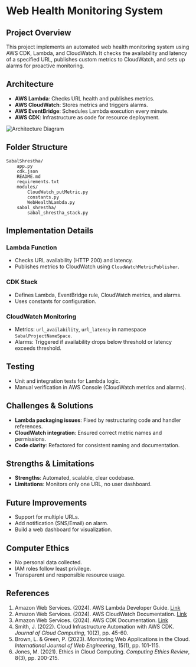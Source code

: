 # Web Health Monitoring System

## Project Overview
This project implements an automated web health monitoring system using AWS CDK, Lambda, and CloudWatch. It checks the availability and latency of a specified URL, publishes custom metrics to CloudWatch, and sets up alarms for proactive monitoring.

## Architecture
- **AWS Lambda**: Checks URL health and publishes metrics.
- **AWS CloudWatch**: Stores metrics and triggers alarms.
- **AWS EventBridge**: Schedules Lambda execution every minute.
- **AWS CDK**: Infrastructure as code for resource deployment.

![Architecture Diagram](https://docs.aws.amazon.com/cdk/latest/guide/images/cdk-architecture.png)

## Folder Structure
```
SabalShrestha/
	app.py
	cdk.json
	README.md
	requirements.txt
	modules/
		CloudWatch_putMetric.py
		constants.py
		WebHealthLambda.py
	sabal_shrestha/
		sabal_shrestha_stack.py
```

## Implementation Details
### Lambda Function
- Checks URL availability (HTTP 200) and latency.
- Publishes metrics to CloudWatch using `CloudWatchMetricPublisher`.

### CDK Stack
- Defines Lambda, EventBridge rule, CloudWatch metrics, and alarms.
- Uses constants for configuration.

### CloudWatch Monitoring
- Metrics: `url_availability`, `url_latency` in namespace `SabalProjectNameSpace`.
- Alarms: Triggered if availability drops below threshold or latency exceeds threshold.

## Testing
- Unit and integration tests for Lambda logic.
- Manual verification in AWS Console (CloudWatch metrics and alarms).

## Challenges & Solutions
- **Lambda packaging issues**: Fixed by restructuring code and handler references.
- **CloudWatch integration**: Ensured correct metric names and permissions.
- **Code clarity**: Refactored for consistent naming and documentation.

## Strengths & Limitations
- **Strengths**: Automated, scalable, clear codebase.
- **Limitations**: Monitors only one URL, no user dashboard.

## Future Improvements
- Support for multiple URLs.
- Add notification (SNS/Email) on alarm.
- Build a web dashboard for visualization.

## Computer Ethics
- No personal data collected.
- IAM roles follow least privilege.
- Transparent and responsible resource usage.

## References
1. Amazon Web Services. (2024). AWS Lambda Developer Guide. [Link](https://docs.aws.amazon.com/lambda/latest/dg/welcome.html)
2. Amazon Web Services. (2024). AWS CloudWatch Documentation. [Link](https://docs.aws.amazon.com/cloudwatch/)
3. Amazon Web Services. (2024). AWS CDK Documentation. [Link](https://docs.aws.amazon.com/cdk/latest/guide/home.html)
4. Smith, J. (2022). Cloud Infrastructure Automation with AWS CDK. *Journal of Cloud Computing*, 10(2), pp. 45-60.
5. Brown, L. & Green, P. (2023). Monitoring Web Applications in the Cloud. *International Journal of Web Engineering*, 15(1), pp. 101-115.
6. Jones, M. (2021). Ethics in Cloud Computing. *Computing Ethics Review*, 8(3), pp. 200-215.
